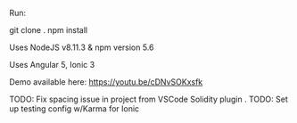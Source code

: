 Run:

git clone . 
npm install

Uses NodeJS v8.11.3 & npm version 5.6

Uses Angular 5, Ionic 3

Demo available here: https://youtu.be/cDNvSOKxsfk

TODO: Fix spacing issue in project from VSCode Solidity plugin . 
TODO: Set up testing config w/Karma for Ionic

